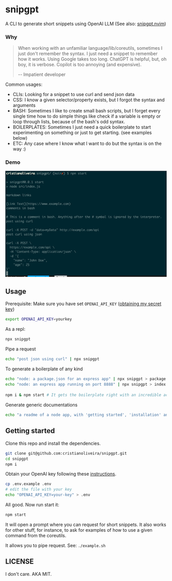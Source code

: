 # snipgpt

A CLI to generate short snippets using OpenAI LLM (See also: [snipgpt.nvim](https://github.com/cristianoliveira/snipgpt.nvim))

### Why

> When working with an unfamiliar language/lib/coreutils, sometimes I just don't remember the syntax. I just need a snippet to remember how it works. Using Google takes too long. ChatGPT is helpful, but, oh boy, it is verbose. Copilot is too annoying (and expensive). 
> 
> -- Impatient developer

Common usages:

- CLIs: Looking for a snippet to use curl and send json data
- CSS: I know a given selector/property exists, but I forgot the syntax and arguments
- BASH: Sometimes I like to create small bash scripts, but I forget every single time how to do simple things like
check if a variable is empty or loop through lists, because of the bash's odd syntax.
- BOILERPLATES: Sometimes I just need a quick boilerplate to start experimenting on something or just to get starting. (see examples below)
- ETC: Any case where I know what I want to do but the syntax is on the way :)

### Demo

![snipgpt demo](https://raw.githubusercontent.com/cristianoliveira/snipgpt/main/snipgpt-demo.png)

## Usage

Prerequisite: Make sure you have set `OPENAI_API_KEY` ([obtaining my secret key](https://help.openai.com/en/articles/4936850-where-do-i-find-my-secret-api-key))
```bash
export OPENAI_API_KEY=yourkey
```

As a repl:
```bash
npx snipgpt
```

Pipe a request
```bash
echo "post json using curl" | npx snipgpt
```

To generate a boilerplate of any kind
```bash
echo "node: a package.json for an express app" | npx snipgpt > package.json
echo "node: an express app running on port 8888" | npx snipgpt > index.js 

npm i & npm start # It gets the boilerplate right with an incredible accuracy :)
```

Generate generic documentations
```bash
echo "a readme of a node app, with 'getting started', 'installation' and 'running' sections" | npx snipgpt > README.md
```

## Getting started

Clone this repo and install the dependencies.

```bash
git clone git@github.com:cristianoliveira/snipgpt.git
cd snipgpt
npm i
```

Obtain your OpenAI key following these [instructions](https://help.openai.com/en/articles/4936850-where-do-i-find-my-secret-api-key).

```bash
cp .env.example .env
# edit the file with your key
echo "OPENAI_API_KEY=your-key" > .env
```

All good. Now run start it:

```bash
npm start
```

It will open a prompt where you can request for short snippets. It also works
for other stuff, for instance, to ask for examples of how to use a given
command from the coreutils.

It allows you to pipe request. See: `./example.sh`

## LICENSE

I don't care. AKA MIT.
